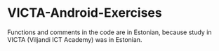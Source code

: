 # VICTA-Android-Exercises

Functions and comments in the code are in Estonian, because study in VICTA (Viljandi ICT Academy) was in Estonian.
 
